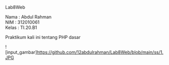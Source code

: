 Lab8Web

Nama : Abdul Rahman<br>
NIM  : 312010061<br>
Kelas : TI.20.B1

Praktikum kali ini tentang PHP dasar

![input_gambar]https://github.com/12abdulrahman/Lab8Web/blob/main/ss/1.JPG
